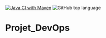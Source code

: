 [![Java CI with Maven](https://github.com/Berenguier/Projet_DevOps/actions/workflows/maven.yml/badge.svg?branch=dev)](https://github.com/Berenguier/Projet_DevOps/actions/workflows/maven.yml) <img alt="GitHub top language" src="https://img.shields.io/github/languages/top/Berenguier/Projet_DevOps?style=flat">
# Projet_DevOps
